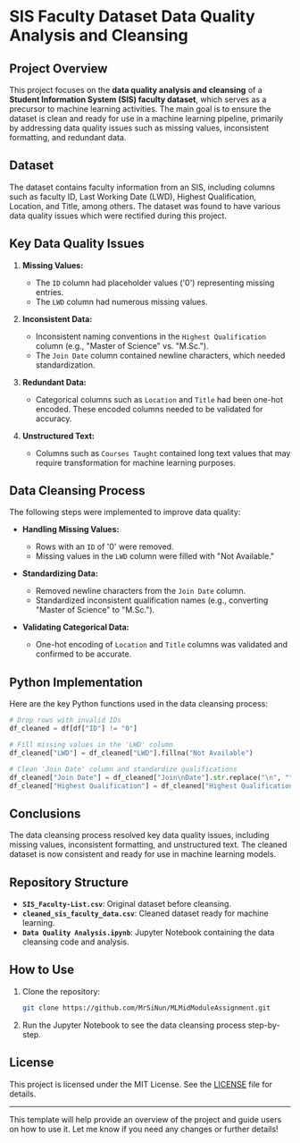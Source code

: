 # SIS Faculty Dataset Data Quality Analysis and Cleansing

## Project Overview

This project focuses on the **data quality analysis and cleansing** of a **Student Information System (SIS) faculty dataset**, which serves as a precursor to machine learning activities. The main goal is to ensure the dataset is clean and ready for use in a machine learning pipeline, primarily by addressing data quality issues such as missing values, inconsistent formatting, and redundant data.

## Dataset

The dataset contains faculty information from an SIS, including columns such as faculty ID, Last Working Date (LWD), Highest Qualification, Location, and Title, among others. The dataset was found to have various data quality issues which were rectified during this project.

## Key Data Quality Issues

1. **Missing Values:**
   - The `ID` column had placeholder values ('0') representing missing entries.
   - The `LWD` column had numerous missing values.

2. **Inconsistent Data:**
   - Inconsistent naming conventions in the `Highest Qualification` column (e.g., "Master of Science" vs. "M.Sc.").
   - The `Join Date` column contained newline characters, which needed standardization.

3. **Redundant Data:**
   - Categorical columns such as `Location` and `Title` had been one-hot encoded. These encoded columns needed to be validated for accuracy.

4. **Unstructured Text:**
   - Columns such as `Courses Taught` contained long text values that may require transformation for machine learning purposes.

## Data Cleansing Process

The following steps were implemented to improve data quality:

- **Handling Missing Values:**
  - Rows with an `ID` of '0' were removed.
  - Missing values in the `LWD` column were filled with "Not Available."

- **Standardizing Data:**
  - Removed newline characters from the `Join Date` column.
  - Standardized inconsistent qualification names (e.g., converting "Master of Science" to "M.Sc.").

- **Validating Categorical Data:**
  - One-hot encoding of `Location` and `Title` columns was validated and confirmed to be accurate.

## Python Implementation

Here are the key Python functions used in the data cleansing process:

```python
# Drop rows with invalid IDs
df_cleaned = df[df["ID"] != "0"]

# Fill missing values in the 'LWD' column
df_cleaned["LWD"] = df_cleaned["LWD"].fillna("Not Available")

# Clean 'Join Date' column and standardize qualifications
df_cleaned["Join Date"] = df_cleaned["Join\nDate"].str.replace("\n", "")
df_cleaned["Highest Qualification"] = df_cleaned["Highest Qualification"].str.lower().str.replace("master", "M.Sc.")
```

## Conclusions

The data cleansing process resolved key data quality issues, including missing values, inconsistent formatting, and unstructured text. The cleaned dataset is now consistent and ready for use in machine learning models.

## Repository Structure

- **`SIS_Faculty-List.csv`**: Original dataset before cleansing.
- **`cleaned_sis_faculty_data.csv`**: Cleaned dataset ready for machine learning.
- **`Data Quality Analysis.ipynb`**: Jupyter Notebook containing the data cleansing code and analysis.

## How to Use

1. Clone the repository:
   ```bash
   git clone https://github.com/MrSiNun/MLMidModuleAssignment.git
   ```
2. Run the Jupyter Notebook to see the data cleansing process step-by-step.

## License

This project is licensed under the MIT License. See the [LICENSE](LICENSE) file for details.

---

This template will help provide an overview of the project and guide users on how to use it. Let me know if you need any changes or further details!
